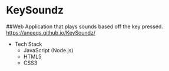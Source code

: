 # KeySoundz
##Web Application that plays sounds based off the key pressed.
https://aneeqs.github.io/KeySoundz/

* Tech Stack
    * JavaScript (Node.js)
    * HTML5
    * CSS3
